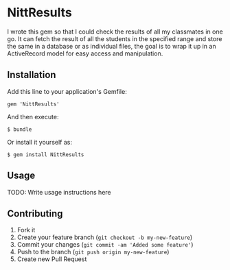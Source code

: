 # NittResults

I wrote this gem so that I could check the results of all my classmates in one go.
It can fetch the result of all the students in the specified range and store the same in a database or
as individual files, the goal is to wrap it up in an ActiveRecord model for easy access and manipulation.

## Installation

Add this line to your application's Gemfile:

    gem 'NittResults'

And then execute:

    $ bundle

Or install it yourself as:

    $ gem install NittResults

## Usage

TODO: Write usage instructions here

## Contributing

1. Fork it
2. Create your feature branch (`git checkout -b my-new-feature`)
3. Commit your changes (`git commit -am 'Added some feature'`)
4. Push to the branch (`git push origin my-new-feature`)
5. Create new Pull Request
